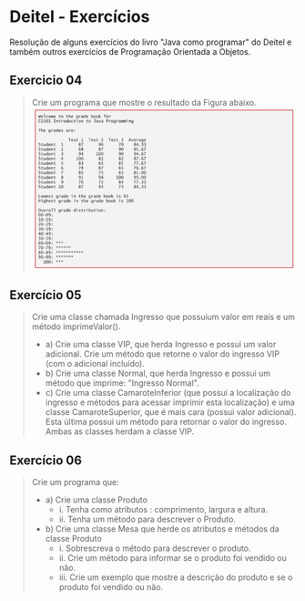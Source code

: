 # Deitel - Exercícios

Resolução de alguns exercícios do livro "Java como programar" do Deitel e também outros exercícios de Programação Orientada a Objetos.

## Exercicio 04
> Crie um programa que mostre o resultado da Figura abaixo.
> ![Imagem do exercício 04!](asset.png "exercício 04")



## Exercício 05
> Crie uma classe chamada Ingresso que possuium valor em reais e um método imprimeValor().
> - a) Crie uma classe VIP, que herda Ingresso e possui um valor adicional. Crie um método que retorne o valor do ingresso VIP (com o   adicional incluído).
> - b) Crie uma classe Normal, que herda Ingresso e possui um método que imprime: "Ingresso Normal".
> - c) Crie uma classe CamaroteInferior (que possui a localização do ingresso e métodos para acessar imprimir esta localização) e uma classe CamaroteSuperior, que é mais cara (possui valor adicional). Esta última possui um método para retornar o valor do ingresso. Ambas as classes herdam a classe VIP.

## Exercício 06
> Crie um programa que: 
> - a) Crie uma classe Produto
>   - i. Tenha como atributos : comprimento, largura e altura.
>   - ii. Tenha um método para descrever o Produto.
> - b) Crie uma classe Mesa que herde os atributos e métodos da classe Produto
>   - i. Sobrescreva o método para descrever o produto.
>   - ii. Crie um método para informar se o produto foi vendido ou não.
>   - iii. Crie um exemplo que mostre a descrição do produto e se o produto foi vendido ou não.

